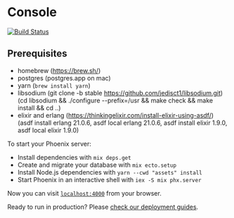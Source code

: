 # Console

[![Build Status](https://travis-ci.com/helium/console.svg?token=xtWAyYdyp7b1J2ZaarWy&branch=master)](https://travis-ci.com/helium/console)

## Prerequisites
* homebrew (https://brew.sh/)
* postgres (postgres.app on mac)
* yarn (`brew install yarn`)
* libsodium (git clone -b stable https://github.com/jedisct1/libsodium.git) (cd libsodium && ./configure --prefix=/usr && make check && make install && cd ..)
* elixir and erlang (https://thinkingelixir.com/install-elixir-using-asdf/) (asdf install erlang 21.0.6, asdf local erlang 21.0.6, asdf install elixir 1.9.0,  asdf local elixir 1.9.0)

To start your Phoenix server:

  * Install dependencies with `mix deps.get`
  * Create and migrate your database with `mix ecto.setup`
  * Install Node.js dependencies with `yarn --cwd "assets" install`
  * Start Phoenix in an interactive shell with `iex -S mix phx.server`

Now you can visit [`localhost:4000`](http://localhost:4000) from your browser.

Ready to run in production? Please [check our deployment guides](http://www.phoenixframework.org/docs/deployment).
